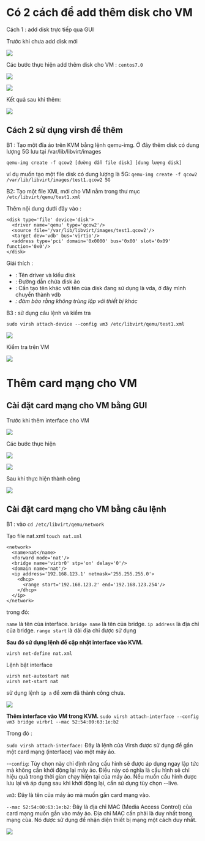 
# Có 2 cách để add thêm disk cho VM 

Cách 1 : add disk trực tiếp qua GUI


Trước khi chưa add disk mới
 


![](image/Screenshot_54.png)



Các bước thực hiện add thêm disk cho VM : `centos7.0`




![](image/Screenshot_55.png)




![](image/Screenshot_56.png)



Kết quả sau khi thêm: 



![](image/Screenshot_57.png)


## Cách 2 sử dụng virsh để thêm 


B1 : Tạo một đĩa ảo trên KVM bằng lệnh qemu-img. Ở đây thêm disk có dung lượng 5G lưu tại /var/lib/libvirt/images

`qemu-img create -f qcow2 [đường dẫn file disk] [dung lượng disk]`

ví dụ muốn tạo một file disk có dung lượng là 5G:
`qemu-img create -f qcow2 /var/lib/libvirt/images/test1.qcow2 5G`

B2: Tạo một file XML mới cho VM nằm trong thư mục `/etc/libvirt/qemu/test1.xml`

Thêm nội dung dưới đây vào :

```
<disk type='file' device='disk'>
  <driver name='qemu' type='qcow2'/>
  <source file='/var/lib/libvirt/images/test1.qcow2'/>
  <target dev='vdb' bus='virtio'/>
  <address type='pci' domain='0x0000' bus='0x00' slot='0x09' function='0x0'/>
</disk>

```


Giải thích : 

* <driver name='qemu' type='qcow2'/>: Tên driver và kiểu disk
* <source file='/var/lib/libvirt/images/test1.qcow2'/> : Đường dẫn chứa disk ảo 
* <target dev='vdb' bus='virtio'/> : Cần tạo tên khác với tên của disk đang sử dụng là vda, ở đây mình chuyển thành vdb
* <address type='pci' domain='0x0000' bus='0x00' slot='0x09' function='0x0'/> : đảm bảo rằng không trùng lặp với thiết bị khác

B3 : sử dụng câu lệnh và kiểm tra

`sudo virsh attach-device --config vm3 /etc/libvirt/qemu/test1.xml`


![](./image/Screenshot_62.png)


Kiểm tra trên VM 


![](./image/Screenshot_63.png)



# Thêm card mạng cho VM 
## Cài đặt card mạng cho VM bằng GUI

Trước khi thêm interface cho VM 


![](image/Screenshot_58.png)


Các bước thực hiện 


![](image/Screenshot_59.png)



![](image/Screenshot160.png)



Sau khi thực hiện thành công 



![](image/Screenshot_61.png)


## Cài đặt card mạng cho VM bằng câu lệnh

B1 : vào `cd /etc/libvirt/qemu/network`

Tạo file nat.xml
`touch nat.xml`

```
<network>
  <name>nat</name>
  <forward mode='nat'/>
  <bridge name='virbr0' stp='on' delay='0'/>
  <domain name='nat'/>
  <ip address='192.168.123.1' netmask='255.255.255.0'>
    <dhcp>
      <range start='192.168.123.2' end='192.168.123.254'/>
    </dhcp>
  </ip>
</network>
```

trong đó:

`name` là tên của interface.
`bridge name` là tên của bridge.
`ip address` là địa chỉ của bridge.
`range start` là dải địa chỉ được sử dụng

**Sau đó sử dụng lệnh để cập nhật interface vào KVM.**

`virsh net-define nat.xml`



Lệnh bật interface

```
virsh net-autostart nat
virsh net-start nat

```
sử dụng lệnh `ip a` để xem đã thành công chưa.


![](./image/Screenshot_64.png)



**Thêm interface vào VM trong KVM.**
`sudo virsh attach-interface --config vm3 bridge virbr1 --mac 52:54:00:63:1e:b2`


Trong đó : 

`sudo virsh attach-interface:` Đây là lệnh của Virsh được sử dụng để gắn một card mạng (interface) vào một máy ảo.

--`config`: Tùy chọn này chỉ định rằng cấu hình sẽ được áp dụng ngay lập tức mà không cần khởi động lại máy ảo. Điều này có nghĩa là cấu hình sẽ chỉ hiệu quả trong thời gian chạy hiện tại của máy ảo. Nếu muốn cấu hình được lưu lại và áp dụng sau khi khởi động lại, cần sử dụng tùy chọn --live.

`vm3`: Đây là tên của máy ảo mà muốn gắn card mạng vào.

`--mac 52:54:00:63:1e:b2`: Đây là địa chỉ MAC (Media Access Control) của card mạng  muốn gắn vào máy ảo. Địa chỉ MAC cần phải là duy nhất trong mạng của. Nó được sử dụng để nhận diện thiết bị mạng một cách duy nhất.


![](./image/Screenshot_6.png)
